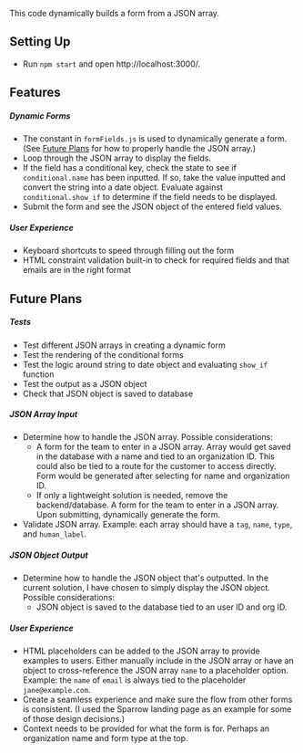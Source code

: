 This code dynamically builds a form from a JSON array.

Setting Up
--------
- Run `npm start` and open http://localhost:3000/.

Features
--------
<h5>Dynamic Forms</h5>

- The constant in `formFields.js` is used to dynamically generate a form. (See [Future Plans](https://github.com/at4260/dynamic-forms/blob/master/README.md#future-plans) for how to properly handle the JSON array.)
- Loop through the JSON array to display the fields.
- If the field has a conditional key, check the state to see if `conditional.name` has been inputted. If so, take the value inputted and convert the string into a date object. Evaluate against `conditional.show_if` to determine if the field needs to be displayed.
- Submit the form and see the JSON object of the entered field values.

<h5>User Experience</h5>

- Keyboard shortcuts to speed through filling out the form
- HTML constraint validation built-in to check for required fields and that emails are in the right format

Future Plans
--------
<h5>Tests</h5>

- Test different JSON arrays in creating a dynamic form
- Test the rendering of the conditional forms
- Test the logic around string to date object and evaluating `show_if` function
- Test the output as a JSON object
- Check that JSON object is saved to database

<h5>JSON Array Input</h5>

- Determine how to handle the JSON array. Possible considerations:
  - A form for the team to enter in a JSON array. Array would get saved in the database with a name and tied to an organization ID. This could also be tied to a route for the customer to access directly. Form would be generated after selecting for name and organization ID.
  - If only a lightweight solution is needed, remove the backend/database. A form for the team to enter in a JSON array. Upon submitting, dynamically generate the form.
- Validate JSON array. Example: each array should have a `tag`, `name`, `type`, and `human_label`.

<h5>JSON Object Output</h5>

- Determine how to handle the JSON object that's outputted. In the current solution, I have chosen to simply display the JSON object. Possible considerations:
  - JSON object is saved to the database tied to an user ID and org ID.

<h5>User Experience</h5>

- HTML placeholders can be added to the JSON array to provide examples to users. Either manually include in the JSON array or have an object to cross-reference the JSON array `name` to a placeholder option. Example: the `name` of `email` is always tied to the placeholder `jane@example.com`.
- Create a seamless experience and make sure the flow from other forms is consistent. (I used the Sparrow landing page as an example for some of those design decisions.)
- Context needs to be provided for what the form is for. Perhaps an organization name and form type at the top.
